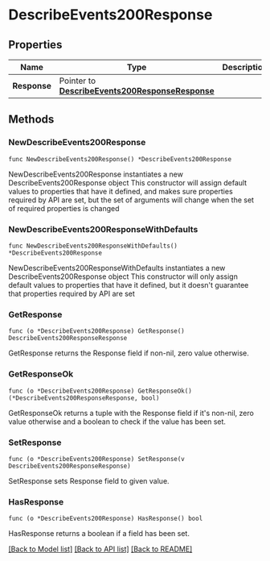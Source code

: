 # DescribeEvents200Response

## Properties

Name | Type | Description | Notes
------------ | ------------- | ------------- | -------------
**Response** | Pointer to [**DescribeEvents200ResponseResponse**](DescribeEvents200ResponseResponse.md) |  | [optional] 

## Methods

### NewDescribeEvents200Response

`func NewDescribeEvents200Response() *DescribeEvents200Response`

NewDescribeEvents200Response instantiates a new DescribeEvents200Response object
This constructor will assign default values to properties that have it defined,
and makes sure properties required by API are set, but the set of arguments
will change when the set of required properties is changed

### NewDescribeEvents200ResponseWithDefaults

`func NewDescribeEvents200ResponseWithDefaults() *DescribeEvents200Response`

NewDescribeEvents200ResponseWithDefaults instantiates a new DescribeEvents200Response object
This constructor will only assign default values to properties that have it defined,
but it doesn't guarantee that properties required by API are set

### GetResponse

`func (o *DescribeEvents200Response) GetResponse() DescribeEvents200ResponseResponse`

GetResponse returns the Response field if non-nil, zero value otherwise.

### GetResponseOk

`func (o *DescribeEvents200Response) GetResponseOk() (*DescribeEvents200ResponseResponse, bool)`

GetResponseOk returns a tuple with the Response field if it's non-nil, zero value otherwise
and a boolean to check if the value has been set.

### SetResponse

`func (o *DescribeEvents200Response) SetResponse(v DescribeEvents200ResponseResponse)`

SetResponse sets Response field to given value.

### HasResponse

`func (o *DescribeEvents200Response) HasResponse() bool`

HasResponse returns a boolean if a field has been set.


[[Back to Model list]](../README.md#documentation-for-models) [[Back to API list]](../README.md#documentation-for-api-endpoints) [[Back to README]](../README.md)



